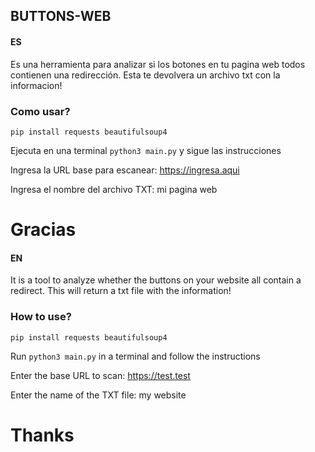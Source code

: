 ## BUTTONS-WEB

#### ES

Es una herramienta para analizar si los botones en tu pagina web todos contienen una redirección. Esta te devolvera un archivo txt con la informacion! 

### Como usar? 

    pip install requests beautifulsoup4


Ejecuta en una terminal `python3 main.py` y sigue las instrucciones

Ingresa la URL base para escanear: https://ingresa.aqui

Ingresa el nombre del archivo TXT: mi pagina web

# Gracias

#### EN

It is a tool to analyze whether the buttons on your website all contain a redirect. This will return a txt file with the information!

### How to use?

    pip install requests beautifulsoup4

Run `python3 main.py` in a terminal and follow the instructions

Enter the base URL to scan: https://test.test

Enter the name of the TXT file: my website

# Thanks